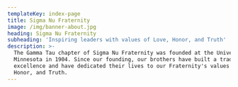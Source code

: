 ```yaml
---
templateKey: index-page
title: Sigma Nu Fraternity
image: /img/banner-about.jpg
heading: Sigma Nu Fraternity
subheading: 'Inspiring leaders with values of Love, Honor, and Truth'
description: >-
  The Gamma Tau chapter of Sigma Nu Fraternity was founded at the University of
  Minnesota in 1904. Since our founding, our brothers have built a tradition of
  excellence and have dedicated their lives to our Fraternity's values of Love,
  Honor, and Truth.
---
```

